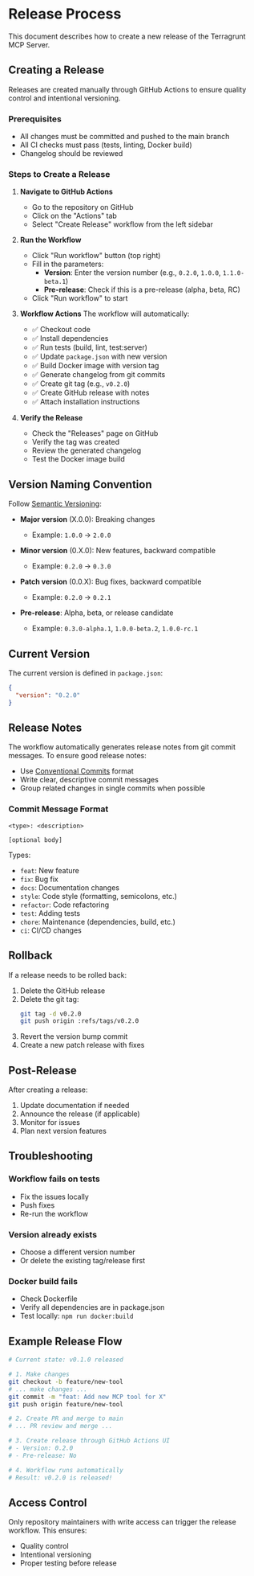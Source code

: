 # Release Process

This document describes how to create a new release of the Terragrunt MCP Server.

## Creating a Release

Releases are created manually through GitHub Actions to ensure quality control and intentional versioning.

### Prerequisites

- All changes must be committed and pushed to the main branch
- All CI checks must pass (tests, linting, Docker build)
- Changelog should be reviewed

### Steps to Create a Release

1. **Navigate to GitHub Actions**
   - Go to the repository on GitHub
   - Click on the "Actions" tab
   - Select "Create Release" workflow from the left sidebar

2. **Run the Workflow**
   - Click "Run workflow" button (top right)
   - Fill in the parameters:
     - **Version**: Enter the version number (e.g., `0.2.0`, `1.0.0`, `1.1.0-beta.1`)
     - **Pre-release**: Check if this is a pre-release (alpha, beta, RC)
   - Click "Run workflow" to start

3. **Workflow Actions**
   The workflow will automatically:
   - ✅ Checkout code
   - ✅ Install dependencies
   - ✅ Run tests (build, lint, test:server)
   - ✅ Update `package.json` with new version
   - ✅ Build Docker image with version tag
   - ✅ Generate changelog from git commits
   - ✅ Create git tag (e.g., `v0.2.0`)
   - ✅ Create GitHub release with notes
   - ✅ Attach installation instructions

4. **Verify the Release**
   - Check the "Releases" page on GitHub
   - Verify the tag was created
   - Review the generated changelog
   - Test the Docker image build

## Version Naming Convention

Follow [Semantic Versioning](https://semver.org/):

- **Major version** (X.0.0): Breaking changes
  - Example: `1.0.0` → `2.0.0`
  
- **Minor version** (0.X.0): New features, backward compatible
  - Example: `0.2.0` → `0.3.0`
  
- **Patch version** (0.0.X): Bug fixes, backward compatible
  - Example: `0.2.0` → `0.2.1`

- **Pre-release**: Alpha, beta, or release candidate
  - Example: `0.3.0-alpha.1`, `1.0.0-beta.2`, `1.0.0-rc.1`

## Current Version

The current version is defined in `package.json`:

```json
{
  "version": "0.2.0"
}
```

## Release Notes

The workflow automatically generates release notes from git commit messages. To ensure good release notes:

- Use [Conventional Commits](https://www.conventionalcommits.org/) format
- Write clear, descriptive commit messages
- Group related changes in single commits when possible

### Commit Message Format

```
<type>: <description>

[optional body]
```

Types:
- `feat`: New feature
- `fix`: Bug fix
- `docs`: Documentation changes
- `style`: Code style (formatting, semicolons, etc.)
- `refactor`: Code refactoring
- `test`: Adding tests
- `chore`: Maintenance (dependencies, build, etc.)
- `ci`: CI/CD changes

## Rollback

If a release needs to be rolled back:

1. Delete the GitHub release
2. Delete the git tag:
   ```bash
   git tag -d v0.2.0
   git push origin :refs/tags/v0.2.0
   ```
3. Revert the version bump commit
4. Create a new patch release with fixes

## Post-Release

After creating a release:

1. Update documentation if needed
2. Announce the release (if applicable)
3. Monitor for issues
4. Plan next version features

## Troubleshooting

### Workflow fails on tests
- Fix the issues locally
- Push fixes
- Re-run the workflow

### Version already exists
- Choose a different version number
- Or delete the existing tag/release first

### Docker build fails
- Check Dockerfile
- Verify all dependencies are in package.json
- Test locally: `npm run docker:build`

## Example Release Flow

```bash
# Current state: v0.1.0 released

# 1. Make changes
git checkout -b feature/new-tool
# ... make changes ...
git commit -m "feat: Add new MCP tool for X"
git push origin feature/new-tool

# 2. Create PR and merge to main
# ... PR review and merge ...

# 3. Create release through GitHub Actions UI
# - Version: 0.2.0
# - Pre-release: No

# 4. Workflow runs automatically
# Result: v0.2.0 is released!
```

## Access Control

Only repository maintainers with write access can trigger the release workflow. This ensures:
- Quality control
- Intentional versioning
- Proper testing before release

